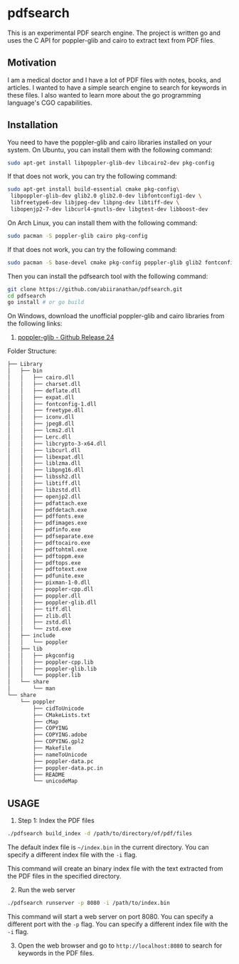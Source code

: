 # pdfsearch

This is an experimental PDF search engine. The project is written go and uses the C API for poppler-glib and cairo to extract text from PDF files.

## Motivation
I am a medical doctor and I have a lot of PDF files with notes, books, and articles. I wanted to have a simple search engine to search for keywords in these files. I also wanted to learn more about the go programming language's CGO capabilities.

## Installation
You need to have the poppler-glib and cairo libraries installed on your system. On Ubuntu, you can install them with the following command:

```bash
sudo apt-get install libpoppler-glib-dev libcairo2-dev pkg-config
```

If that does not work, you can try the following command:
```bash
sudo apt-get install build-essential cmake pkg-config\
 libpoppler-glib-dev glib2.0 glib2.0-dev libfontconfig1-dev \
 libfreetype6-dev libjpeg-dev libpng-dev libtiff-dev \
 libopenjp2-7-dev libcurl4-gnutls-dev libgtest-dev libboost-dev
```


On Arch Linux, you can install them with the following command:

```bash
sudo pacman -S poppler-glib cairo pkg-config
```

If that does not work, you can try the following command:
```bash
sudo pacman -S base-devel cmake pkg-config poppler-glib glib2 fontconfig freetype2 libjpeg-turbo libpng libtiff libcurl-gnutls gtest boost
```


Then you can install the pdfsearch tool with the following command:

```bash
git clone https://github.com/abiiranathan/pdfsearch.git
cd pdfsearch
go install # or go build
```

On Windows, download the unofficial poppler-glib and cairo libraries from the following links:

1. [poppler-glib - Github Release 24](https://github.com/oschwartz10612/poppler-windows/releases/tag/v24.02.0-0)

Folder Structure:
```txt
├── Library
│   ├── bin
│   │   ├── cairo.dll
│   │   ├── charset.dll
│   │   ├── deflate.dll
│   │   ├── expat.dll
│   │   ├── fontconfig-1.dll
│   │   ├── freetype.dll
│   │   ├── iconv.dll
│   │   ├── jpeg8.dll
│   │   ├── lcms2.dll
│   │   ├── Lerc.dll
│   │   ├── libcrypto-3-x64.dll
│   │   ├── libcurl.dll
│   │   ├── libexpat.dll
│   │   ├── liblzma.dll
│   │   ├── libpng16.dll
│   │   ├── libssh2.dll
│   │   ├── libtiff.dll
│   │   ├── libzstd.dll
│   │   ├── openjp2.dll
│   │   ├── pdfattach.exe
│   │   ├── pdfdetach.exe
│   │   ├── pdffonts.exe
│   │   ├── pdfimages.exe
│   │   ├── pdfinfo.exe
│   │   ├── pdfseparate.exe
│   │   ├── pdftocairo.exe
│   │   ├── pdftohtml.exe
│   │   ├── pdftoppm.exe
│   │   ├── pdftops.exe
│   │   ├── pdftotext.exe
│   │   ├── pdfunite.exe
│   │   ├── pixman-1-0.dll
│   │   ├── poppler-cpp.dll
│   │   ├── poppler.dll
│   │   ├── poppler-glib.dll
│   │   ├── tiff.dll
│   │   ├── zlib.dll
│   │   ├── zstd.dll
│   │   └── zstd.exe
│   ├── include
│   │   └── poppler
│   ├── lib
│   │   ├── pkgconfig
│   │   ├── poppler-cpp.lib
│   │   ├── poppler-glib.lib
│   │   └── poppler.lib
│   └── share
│       └── man
└── share
    └── poppler
        ├── cidToUnicode
        ├── CMakeLists.txt
        ├── cMap
        ├── COPYING
        ├── COPYING.adobe
        ├── COPYING.gpl2
        ├── Makefile
        ├── nameToUnicode
        ├── poppler-data.pc
        ├── poppler-data.pc.in
        ├── README
        └── unicodeMap


```

## USAGE

1. Step 1: Index the PDF files
```bash
./pdfsearch build_index -d /path/to/directory/of/pdf/files
```
The default index file is `~/index.bin` in the current directory. You can specify a different index file with the `-i` flag.

This command will create an binary index file with the text extracted from the PDF files in the specified directory.

2. Run the web server
```bash
./pdfsearch runserver -p 8080 -i /path/to/index.bin
```

This command will start a web server on port 8080. You can specify a different port with the `-p` flag. You can specify a different index file with the `-i` flag.

3. Open the web browser and go to `http://localhost:8080` to search for keywords in the PDF files.